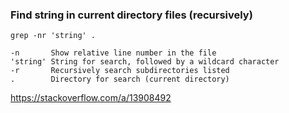### Find string in current directory files (recursively)

    grep -nr 'string' .
    
    -n       Show relative line number in the file
    'string' String for search, followed by a wildcard character
    -r       Recursively search subdirectories listed
    .        Directory for search (current directory)
    
https://stackoverflow.com/a/13908492

